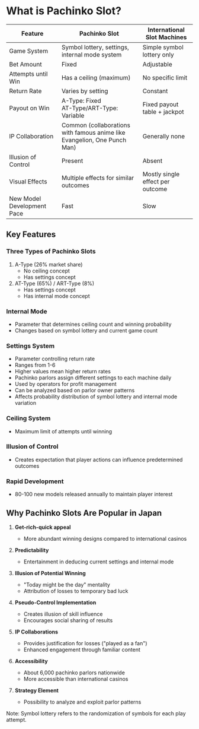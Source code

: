 # What is Pachinko Slot?

| **Feature** | **Pachinko Slot** | **International Slot Machines** |
| --- | --- | --- |
| Game System | Symbol lottery, settings, internal mode system | Simple symbol lottery only |
| Bet Amount | Fixed | Adjustable |
| Attempts until Win | Has a ceiling (maximum) | No specific limit |
| Return Rate | Varies by setting | Constant |
| Payout on Win | A-Type: Fixed<br>AT-Type/ART-Type: Variable | Fixed payout table + jackpot |
| IP Collaboration | Common (collaborations with famous anime like Evangelion, One Punch Man) | Generally none |
| Illusion of Control | Present | Absent |
| Visual Effects | Multiple effects for similar outcomes | Mostly single effect per outcome |
| New Model Development Pace | Fast | Slow |

## Key Features

### Three Types of Pachinko Slots
1. A-Type (26% market share)
   - No ceiling concept
   - Has settings concept
2. AT-Type (65%) / ART-Type (8%)
   - Has settings concept
   - Has internal mode concept

### Internal Mode
- Parameter that determines ceiling count and winning probability
- Changes based on symbol lottery and current game count

### Settings System
- Parameter controlling return rate
- Ranges from 1-6
- Higher values mean higher return rates
- Pachinko parlors assign different settings to each machine daily
- Used by operators for profit management
- Can be analyzed based on parlor owner patterns
- Affects probability distribution of symbol lottery and internal mode variation

### Ceiling System
- Maximum limit of attempts until winning

### Illusion of Control
- Creates expectation that player actions can influence predetermined outcomes

### Rapid Development
- 80-100 new models released annually to maintain player interest

## Why Pachinko Slots Are Popular in Japan

1. **Get-rich-quick appeal**
   - More abundant winning designs compared to international casinos

2. **Predictability**
   - Entertainment in deducing current settings and internal mode

3. **Illusion of Potential Winning**
   - "Today might be the day" mentality
   - Attribution of losses to temporary bad luck

4. **Pseudo-Control Implementation**
   - Creates illusion of skill influence
   - Encourages social sharing of results

5. **IP Collaborations**
   - Provides justification for losses ("played as a fan")
   - Enhanced engagement through familiar content

6. **Accessibility**
   - About 6,000 pachinko parlors nationwide
   - More accessible than international casinos

7. **Strategy Element**
   - Possibility to analyze and exploit parlor patterns

Note: Symbol lottery refers to the randomization of symbols for each play attempt.
